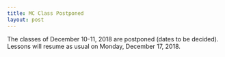 ```yaml
---
title: MC Class Postponed
layout: post
---
```


The classes of December 10-11, 2018 are postponed (dates to be decided). Lessons will resume as usual on Monday, December 17, 2018.